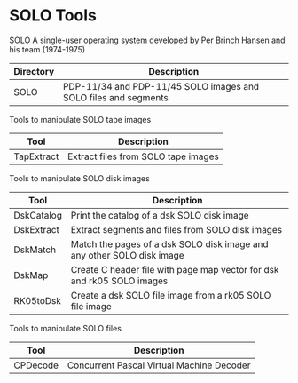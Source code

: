 # SOLO Tools
SOLO A single-user operating system developed by Per Brinch Hansen and his team (1974-1975)

|Directory|Description                                                    |
|---------|---------------------------------------------------------------|
|SOLO     |PDP-11/34 and PDP-11/45 SOLO images and SOLO files and segments|

Tools to manipulate SOLO tape images

|Tool      |Description                        |
|----------|-----------------------------------|
|TapExtract|Extract files from SOLO tape images|

Tools to manipulate SOLO disk images

|Tool      |Description                                                           |
|----------|----------------------------------------------------------------------|
|DskCatalog|Print the catalog of a dsk SOLO disk image                            |
|DskExtract|Extract segments and files from SOLO disk images                      |
|DskMatch  |Match the pages of a dsk SOLO disk image and any other SOLO disk image| 
|DskMap    |Create C header file with page map vector for dsk and rk05 SOLO images|  
|RK05toDsk |Create a dsk SOLO file image from a rk05 SOLO file image              |

Tools to manipulate SOLO files

|Tool    |Description                              |
|--------|-----------------------------------------|
|CPDecode|Concurrent Pascal Virtual Machine Decoder|


